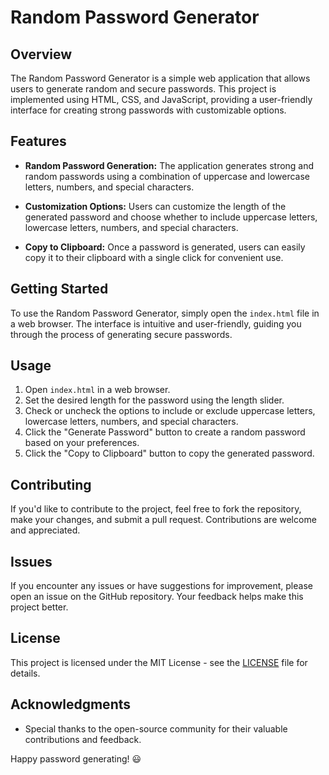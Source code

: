 # Random Password Generator

## Overview

The Random Password Generator is a simple web application that allows users to generate random and secure passwords. This project is implemented using HTML, CSS, and JavaScript, providing a user-friendly interface for creating strong passwords with customizable options.

## Features

- **Random Password Generation:** The application generates strong and random passwords using a combination of uppercase and lowercase letters, numbers, and special characters.
  
- **Customization Options:** Users can customize the length of the generated password and choose whether to include uppercase letters, lowercase letters, numbers, and special characters.

- **Copy to Clipboard:** Once a password is generated, users can easily copy it to their clipboard with a single click for convenient use.

## Getting Started

To use the Random Password Generator, simply open the `index.html` file in a web browser. The interface is intuitive and user-friendly, guiding you through the process of generating secure passwords.

## Usage

1. Open `index.html` in a web browser.
2. Set the desired length for the password using the length slider.
3. Check or uncheck the options to include or exclude uppercase letters, lowercase letters, numbers, and special characters.
4. Click the "Generate Password" button to create a random password based on your preferences.
5. Click the "Copy to Clipboard" button to copy the generated password.

## Contributing

If you'd like to contribute to the project, feel free to fork the repository, make your changes, and submit a pull request. Contributions are welcome and appreciated.

## Issues

If you encounter any issues or have suggestions for improvement, please open an issue on the GitHub repository. Your feedback helps make this project better.

## License

This project is licensed under the MIT License - see the [LICENSE](LICENSE) file for details.

## Acknowledgments

- Special thanks to the open-source community for their valuable contributions and feedback.

Happy password generating! 😃
